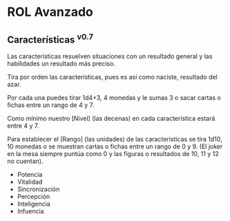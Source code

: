 # ROL Avanzado
## Características <sup>v0.7</sup>

Las características resuelven situaciones con un resultado general y las habilidades un resultado más preciso.

Tira por orden las características, pues es así como naciste, resultado del azar.

Por cada una puedes tirar 1d4+3, 4 monedas y le sumas 3 o sacar cartas o fichas entre un rango de 4 y 7.

Como mínimo nuestro [Nivel] (las decenas) en cada característica estará entre 4 y 7.

Para establecer el [Rango] (las unidades) de las características se tira 1d10, 10 monedas o se muestran cartas o fichas entre un rango de 0 y 9. (El joker en la mesa siempre puntúa como 0 y las figuras o resultados de 10, 11 y 12 no cuentan).

* Potencia
* Vitalidad
* Sincronización
* Percepción
* Inteligencia
* Infuencia